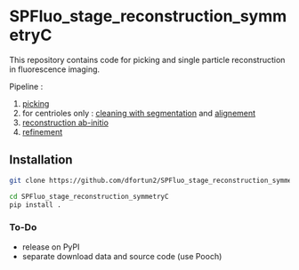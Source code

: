 # SPFluo_stage_reconstruction_symmetryC

This repository contains code for picking and single particle reconstruction in fluorescence imaging.

Pipeline :
1. [picking](spfluo/picking)
2. for centrioles only : [cleaning with segmentation](spfluo/segmentation) and [alignement](spfluo/alignement)
3. [reconstruction ab-initio](spfluo/ab_initio_reconstruction/)
4. [refinement](spfluo/refinement/)

## Installation

```bash
git clone https://github.com/dfortun2/SPFluo_stage_reconstruction_symmetryC
```

```bash
cd SPFluo_stage_reconstruction_symmetryC
pip install .
```

### To-Do

- release on PyPI
- separate download data and source code (use Pooch)